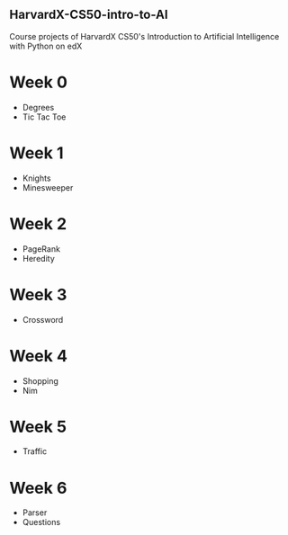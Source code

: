 ## HarvardX-CS50-intro-to-AI
Course projects of HarvardX CS50's Introduction to Artificial Intelligence with Python on edX
# Week 0 
- Degrees
- Tic Tac Toe
# Week 1 
- Knights
- Minesweeper
# Week 2 
- PageRank
- Heredity
# Week 3
- Crossword
# Week 4 
- Shopping
- Nim
# Week 5 
- Traffic
# Week 6 
- Parser
- Questions
